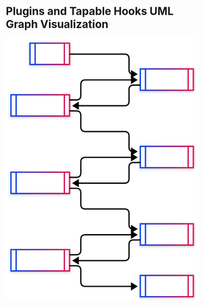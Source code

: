 # Plugins and Tapable Hooks UML Graph Visualization

<picture>
  <source
    media="(prefers-color-scheme: dark)"
    srcset="../../../../assets/plugin-graph-dark.svg"
  />
  <img
    alt="Webpack graph generated via tapable-tracer"
    src="../../../../assets/plugin-graph-light.svg"
  />
</picture>
